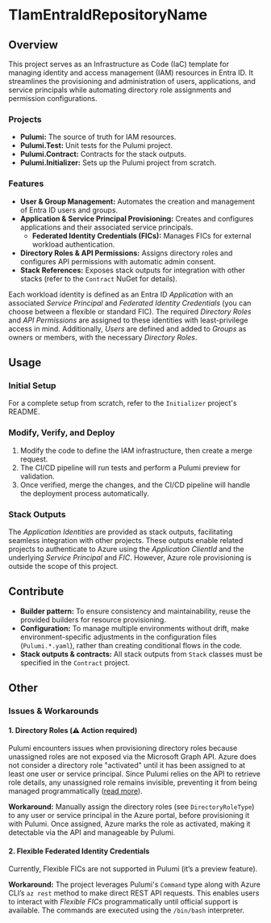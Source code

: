 # TIamEntraIdRepositoryName

## Overview

This project serves as an Infrastructure as Code (IaC) template for managing identity and access management (IAM) resources in Entra ID. It streamlines the provisioning and administration of users, applications, and service principals while automating directory role assignments and permission configurations.

### Projects

- **Pulumi:** The source of truth for IAM resources.
- **Pulumi.Test:** Unit tests for the Pulumi project.
- **Pulumi.Contract:** Contracts for the stack outputs.
- **Pulumi.Initializer:** Sets up the Pulumi project from scratch.

### Features

- **User & Group Management:** Automates the creation and management of Entra ID users and groups.
- **Application & Service Principal Provisioning:** Creates and configures applications and their associated service principals.
    - **Federated Identity Credentials (FICs):** Manages FICs for external workload authentication.
- **Directory Roles & API Permissions:** Assigns directory roles and configures API permissions with automatic admin consent.
- **Stack References:** Exposes stack outputs for integration with other stacks (refer to the `Contract` NuGet for details).

Each workload identity is defined as an Entra ID _Application_ with an associated _Service Principal_ and _Federated Identity Credentials_ (you can choose between a flexible or standard FIC). 
The required _Directory Roles_ and _API Permissions_ are assigned to these identities with least-privilege access in mind. 
Additionally, _Users_ are defined and added to _Groups_ as owners or members, with the necessary _Directory Roles_.

## Usage

### Initial Setup

For a complete setup from scratch, refer to the `Initializer` project's README.

### Modify, Verify, and Deploy

1. Modify the code to define the IAM infrastructure, then create a merge request.
2. The CI/CD pipeline will run tests and perform a Pulumi preview for validation.
3. Once verified, merge the changes, and the CI/CD pipeline will handle the deployment process automatically.

### Stack Outputs

The _Application Identities_ are provided as stack outputs, facilitating seamless integration with other projects. 
These outputs enable related projects to authenticate to Azure using the _Application ClientId_ and the underlying _Service Principal_ and _FIC_.
However, Azure role provisioning is outside the scope of this project.

## Contribute

- **Builder pattern:** To ensure consistency and maintainability, reuse the provided builders for resource provisioning. 
- **Configuration:** To manage multiple environments without drift, make environment-specific adjustments in the configuration files (`Pulumi.*.yaml`), rather than creating conditional flows in the code.
- **Stack outputs & contracts:** All stack outputs from `Stack` classes must be specified in the `Contract` project.

## Other

### Issues & Workarounds

#### 1. Directory Roles (⚠️ Action required)

Pulumi encounters issues when provisioning directory roles because unassigned roles are not exposed via the Microsoft Graph API.
Azure does not consider a directory role "activated" until it has been assigned to at least one user or service principal. Since Pulumi relies on the API to retrieve role details, any unassigned role remains invisible, preventing it from being managed programmatically ([read more](https://github.com/hashicorp/terraform-provider-azuread/issues/1526)).

**Workaround:** Manually assign the directory roles (see `DirectoryRoleType`) to any user or service principal in the Azure portal, before provisioning it with Pulumi. Once assigned, Azure marks the role as activated, making it detectable via the API and manageable by Pulumi.

#### 2. Flexible Federated Identity Credentials

Currently, Flexible FICs are not supported in Pulumi (it’s a preview feature).

**Workaround:** The project leverages Pulumi's `Command` type along with Azure CLI’s `az rest` method to make direct REST API requests. 
This enables users to interact with _Flexible FICs_ programmatically until official support is available. The commands are executed using the `/bin/bash` interpreter.
